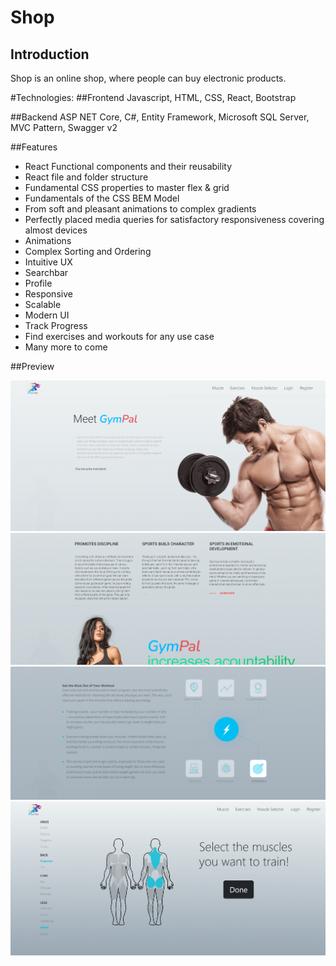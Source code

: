 # Shop

## Introduction
Shop is an online shop, where people can buy electronic products.

#Technologies:
##Frontend
Javascript, HTML, CSS, React, Bootstrap

##Backend
ASP NET Core, C#, Entity Framework, Microsoft SQL Server, MVC Pattern, Swagger v2

##Features

- React Functional components and their reusability
- React file and folder structure
- Fundamental CSS properties to master flex & grid
- Fundamentals of the CSS BEM Model
- From soft and pleasant animations to complex gradients
- Perfectly placed media queries for satisfactory responsiveness covering almost devices
- Animations
- Complex Sorting and Ordering
- Intuitive UX
- Searchbar
- Profile
- Responsive
- Scalable
- Modern UI
- Track Progress
- Find exercises and workouts for any use case
- Many more to come

##Preview


![1](images/1.png)
![2](images/2.png)
![3](images/3.png)
![4](images/4.png)
